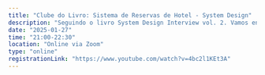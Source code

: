 ```yaml
---
title: "Clube do Livro: Sistema de Reservas de Hotel - System Design"
description: "Seguindo o livro System Design Interview vol. 2. Vamos entrar no cap. 23 - Hotel Reservation System"
date: "2025-01-27"
time: "21:00-22:30"
location: "Online via Zoom"
type: "online"
registrationLink: "https://www.youtube.com/watch?v=4bc2l1KEt3A"
---
```



